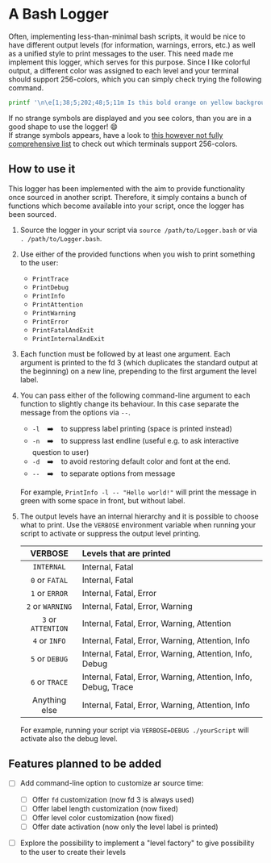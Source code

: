 # A Bash Logger

Often, implementing less-than-minimal bash scripts, it would be nice to have different output levels (for information, warnings, errors, etc.) as well as a unified style to print messages to the user.
This need made me implement this logger, which serves for this purpose.
Since I like colorful output, a different color was assigned to each level and your terminal should support 256-colors, which you can simply check trying the following command.

```bash
printf '\n\e[1;38;5;202;48;5;11m Is this bold orange on yellow background? \e[0m\n\n'
```

If no strange symbols are displayed and you see colors, than you are in a good shape to use the logger! :smile:  
If strange symbols appears, have a look to [this however not fully comprehensive list](https://misc.flogisoft.com/bash/tip_colors_and_formatting#terminals_compatibility) to check out which terminals support 256-colors.

## How to use it

This logger has been implemented with the aim to provide functionality once sourced in another script.
Therefore, it simply contains a bunch of functions which become available into your script, once the logger has been sourced.

1. Source the logger in your script via `source /path/to/Logger.bash` or via `. /path/to/Logger.bash`.
1. Use either of the provided functions when you wish to print something to the user:
   * `PrintTrace`
   * `PrintDebug`
   * `PrintInfo`
   * `PrintAttention`
   * `PrintWarning`
   * `PrintError`
   * `PrintFatalAndExit`
   * `PrintInternalAndExit`
1. Each function must be followed by at least one argument.
   Each argument is printed to the fd 3 (which duplicates the standard output at the beginning) on a new line, prepending to the first argument the level label.
1. You can pass either of the following command-line argument to each function to slightly change its behaviour.
   In this case separate the message from the options via `--`.
   * `-l` &ensp; :arrow_right: &ensp; to suppress label printing (space is printed instead)
   * `-n` &ensp; :arrow_right: &ensp; to suppress last endline (useful e.g. to ask interactive question to user)
   * `-d` &ensp; :arrow_right: &ensp; to avoid restoring default color and font at the end.
   * `--` &ensp; :arrow_right: &ensp; to separate options from message
   
   For example, `PrintInfo -l -- "Hello world!"` will print the message in green with some space in front, but without label.
1. The output levels have an internal hierarchy and it is possible to choose what to print.
   Use the `VERBOSE` environment variable when running your script to activate or suppress the output level printing.

   | VERBOSE | Levels that are printed |
   | :-----: | :---------------------- |
   | `INTERNAL`         | Internal, Fatal |
   | `0` or `FATAL`     | Internal, Fatal |
   | `1` or `ERROR`     | Internal, Fatal, Error |
   | `2` or `WARNING`   | Internal, Fatal, Error, Warning |
   | `3` or `ATTENTION` | Internal, Fatal, Error, Warning, Attention |
   | `4` or `INFO`      | Internal, Fatal, Error, Warning, Attention, Info |
   | `5` or `DEBUG`     | Internal, Fatal, Error, Warning, Attention, Info, Debug |
   | `6` or `TRACE`     | Internal, Fatal, Error, Warning, Attention, Info, Debug, Trace |
   | Anything else      | Internal, Fatal, Error, Warning, Attention, Info |
   
   For example, running your script via `VERBOSE=DEBUG ./yourScript` will activate also the debug level.

## Features planned to be added

 - [ ] Add command-line option to customize ar source time: 
    - [ ] Offer `fd` customization (now fd 3 is always used)
    - [ ] Offer label length customization (now fixed)
    - [ ] Offer level color customization (now fixed)
    - [ ] Offer date activation (now only the level label is printed)
 - [ ] Explore the possibility to implement a "level factory" to give possibility to the user to create their levels
 

